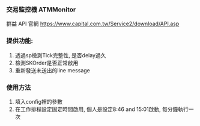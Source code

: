 ### 交易監控機 ATMMonitor

群益 API 官網
<https://www.capital.com.tw/Service2/download/API.asp>

### 提供功能:
1. 透過sp檢測Tick完整性, 是否delay過久
2. 檢測SKOrder是否正常啟用
3. 重新發送未送出的line message

### 使用方法
1. 填入config裡的參數
2. 在工作排程設定固定時間啟用, 個人是設定8:46 and 15:01啟動, 每分鐘執行一次



